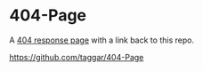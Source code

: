 # 404-Page

A [404 response page](https://taggar.github.io/404-Page/) with a link  back to this repo.

https://github.com/taggar/404-Page


